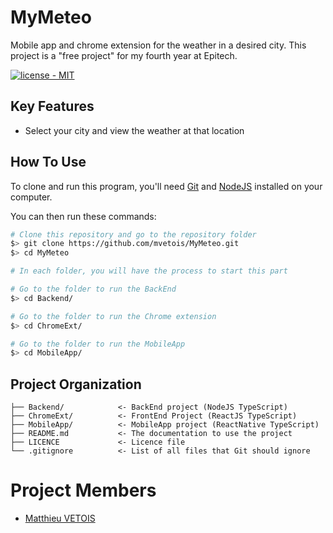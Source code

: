 # MyMeteo
Mobile app and chrome extension for the weather in a desired city. This project is a "free project" for my fourth year at Epitech.

[![license - MIT](https://img.shields.io/badge/license-MIT-blue)]()

## Key Features

* Select your city and view the weather at that location

## How To Use

To clone and run this program, you'll need [Git](https://git-scm.com) and [NodeJS](https://nodejs.org/) installed on your computer.

You can then run these commands:

```bash
# Clone this repository and go to the repository folder
$> git clone https://github.com/mvetois/MyMeteo.git
$> cd MyMeteo

# In each folder, you will have the process to start this part

# Go to the folder to run the BackEnd
$> cd Backend/

# Go to the folder to run the Chrome extension
$> cd ChromeExt/

# Go to the folder to run the MobileApp
$> cd MobileApp/
```

## Project Organization

    ├── Backend/            <- BackEnd project (NodeJS TypeScript)
    ├── ChromeExt/          <- FrontEnd Project (ReactJS TypeScript)
    ├── MobileApp/          <- MobileApp project (ReactNative TypeScript)
    ├── README.md           <- The documentation to use the project
    ├── LICENCE             <- Licence file
    └── .gitignore          <- List of all files that Git should ignore

# Project Members
- [Matthieu VETOIS](https://github.com/mvetois)